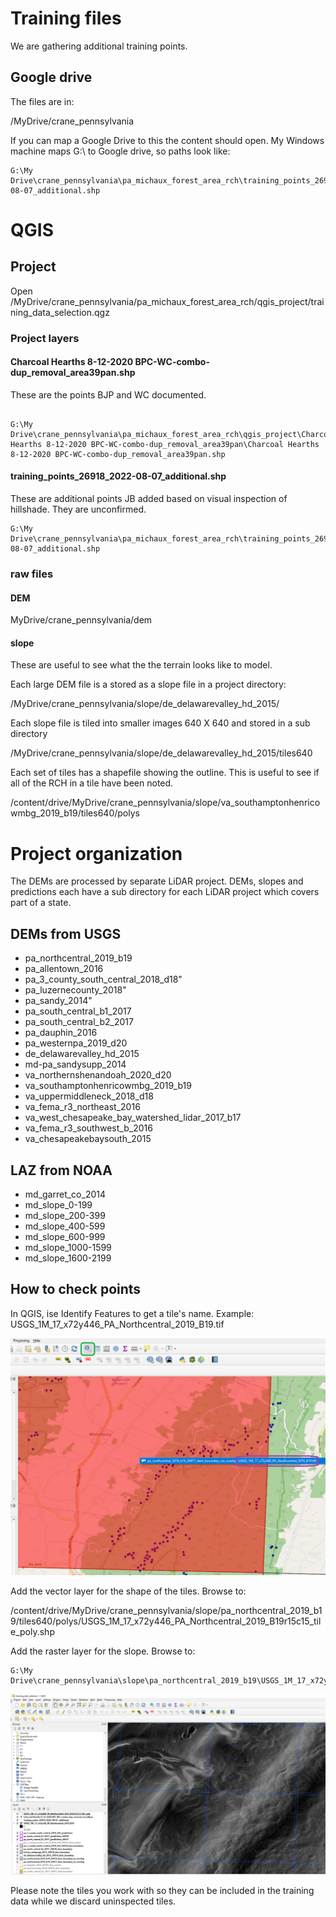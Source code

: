 # Training files

We are gathering additional training points.

## Google drive
The files are in:

/MyDrive/crane_pennsylvania

If you can map a Google Drive to this the content should open.  My Windows machine maps G:\ to Google drive, so paths look like:

```
G:\My Drive\crane_pennsylvania\pa_michaux_forest_area_rch\training_points_26918_2022-08-07_additional.shp
```

# QGIS
## Project
Open
/MyDrive/crane_pennsylvania/pa_michaux_forest_area_rch/qgis_project/training_data_selection.qgz

### Project layers

#### Charcoal Hearths 8-12-2020 BPC-WC-combo-dup_removal_area39pan.shp
These are the points BJP and WC documented.
```

G:\My Drive\crane_pennsylvania\pa_michaux_forest_area_rch\qgis_project\Charcoal Hearths 8-12-2020 BPC-WC-combo-dup_removal_area39pan\Charcoal Hearths 8-12-2020 BPC-WC-combo-dup_removal_area39pan.shp

```


#### training_points_26918_2022-08-07_additional.shp
These are additional points JB added based on visual inspection of hillshade. They are unconfirmed.
```
G:\My Drive\crane_pennsylvania\pa_michaux_forest_area_rch\training_points_26918_2022-08-07_additional.shp
```

### raw files
#### DEM
MyDrive/crane_pennsylvania/dem

#### slope
These are useful to see what the the terrain looks like to model.

Each large DEM file is a stored as a slope file in a project directory:

/MyDrive/crane_pennsylvania/slope/de_delawarevalley_hd_2015/

Each slope file is tiled into smaller images 640 X 640 and stored in a sub directory 

/MyDrive/crane_pennsylvania/slope/de_delawarevalley_hd_2015/tiles640

Each set of tiles has a shapefile showing the outline.  This is useful to see if all of the RCH in a tile have been noted.

/content/drive/MyDrive/crane_pennsylvania/slope/va_southamptonhenricowmbg_2019_b19/tiles640/polys

# Project organization
The DEMs are processed by separate LiDAR project. DEMs, slopes and predictions each have a sub directory for each LiDAR project which covers part of a state.

## DEMs from USGS
+ pa_northcentral_2019_b19
+ pa_allentown_2016
+ pa_3_county_south_central_2018_d18"
+ pa_luzernecounty_2018"
+ pa_sandy_2014"
+ pa_south_central_b1_2017
+ pa_south_central_b2_2017
+ pa_dauphin_2016
+ pa_westernpa_2019_d20
+ de_delawarevalley_hd_2015
+ md-pa_sandysupp_2014
+ va_northernshenandoah_2020_d20
+ va_southamptonhenricowmbg_2019_b19
+ va_uppermiddleneck_2018_d18
+ va_fema_r3_northeast_2016
+ va_west_chesapeake_bay_watershed_lidar_2017_b17
+ va_fema_r3_southwest_b_2016
+ va_chesapeakebaysouth_2015

## LAZ from NOAA
+ md_garret_co_2014
+ md_slope_0-199
+ md_slope_200-399
+ md_slope_400-599
+ md_slope_600-999
+ md_slope_1000-1599
+ md_slope_1600-2199

## How to check points

In QGIS, ise Identify Features to get a tile's name.  Example: USGS_1M_17_x72y446_PA_Northcentral_2019_B19.tif

![QGIS select tile, get its name](re_train_instruction_1.png "Select tile to find its name.")

Add the vector layer for the shape of the tiles.  Browse to: 

/content/drive/MyDrive/crane_pennsylvania/slope/pa_northcentral_2019_b19/tiles640/polys/USGS_1M_17_x72y446_PA_Northcentral_2019_B19r15c15_tile_poly.shp

Add the raster layer for the slope. Browse to:

```
G:\My Drive\crane_pennsylvania\slope\pa_northcentral_2019_b19\USGS_1M_17_x72y446_PA_Northcentral_2019_B19.tif

```

![QGIS identify additional points](re_train_instruction_2.png "Examine tiles to see if there are additional RCH inside a tile along with previously identified points.")

Please note the tiles you work with so they can be included in the training data while we discard uninspected tiles.